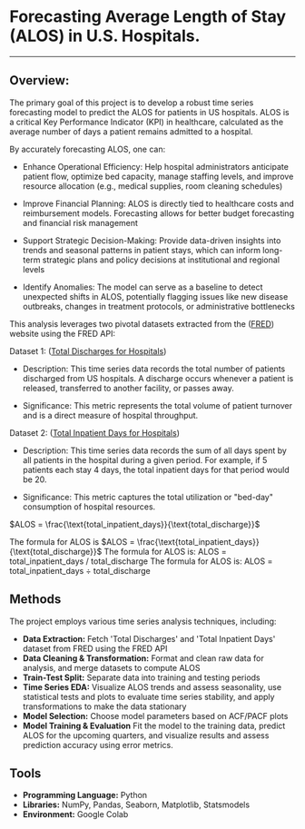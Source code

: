 # Forecasting Average Length of Stay (ALOS) in U.S. Hospitals.
---
## Overview:
The primary goal of this project is to develop a robust time series forecasting model to predict the ALOS for patients in US hospitals. ALOS is a critical Key Performance Indicator (KPI) in healthcare, calculated as the average number of days a patient remains admitted to a hospital.

By accurately forecasting ALOS, one can:

* Enhance Operational Efficiency: Help hospital administrators anticipate patient flow, optimize bed capacity, manage staffing levels, and improve resource allocation (e.g., medical supplies, room cleaning schedules)

* Improve Financial Planning: ALOS is directly tied to healthcare costs and reimbursement models. Forecasting allows for better budget forecasting and financial risk management

* Support Strategic Decision-Making: Provide data-driven insights into trends and seasonal patterns in patient stays, which can inform long-term strategic plans and policy decisions at institutional and regional levels

* Identify Anomalies: The model can serve as a baseline to detect unexpected shifts in ALOS, potentially flagging issues like new disease outbreaks, changes in treatment protocols, or administrative bottlenecks

This analysis leverages two pivotal datasets extracted from the ([FRED](https://fred.stlouisfed.org/)) website using the FRED API:

Dataset 1: ([Total Discharges for Hospitals](https://fred.stlouisfed.org/series/DISC622ALLEST176QNSA))

* Description: This time series data records the total number of patients discharged from US hospitals. A discharge occurs whenever a patient is released, transferred to another facility, or passes away.

* Significance: This metric represents the total volume of patient turnover and is a direct measure of hospital throughput.

Dataset 2: ([Total Inpatient Days for Hospitals](https://fred.stlouisfed.org/series/INPAT622ALLEST176QNSA))

* Description: This time series data records the sum of all days spent by all patients in the hospital during a given period. For example, if 5 patients each stay 4 days, the total inpatient days for that period would be 20.

* Significance: This metric captures the total utilization or "bed-day" consumption of hospital resources.

$ALOS = \frac{\text{total_inpatient_days}}{\text{total_discharge}}$

The formula for ALOS is $ALOS = \frac{\text{total_inpatient_days}}{\text{total_discharge}}$
The formula for ALOS is: ALOS = total_inpatient_days / total_discharge
The formula for ALOS is: ALOS = total_inpatient_days ÷ total_discharge




## Methods
The project employs various time series analysis techniques, including:

- __Data Extraction:__ Fetch 'Total Discharges' and 'Total Inpatient Days' dataset from FRED using the FRED API
- __Data Cleaning & Transformation:__ Format and clean raw data for analysis, and merge datasets to compute ALOS
- __Train-Test Split:__ Separate data into training and testing periods
- __Time Series EDA:__ Visualize ALOS trends and assess seasonality, use statistical tests and plots to evaluate time series stability, and apply transformations to make the data stationary
- __Model Selection:__ Choose model parameters based on ACF/PACF plots
- __Model Training & Evaluation__ Fit the model to the training data, predict ALOS for the upcoming quarters, and visualize results and assess prediction accuracy using error metrics.


## Tools
- __Programming Language:__ Python
- __Libraries:__ NumPy, Pandas, Seaborn, Matplotlib, Statsmodels
- __Environment:__ Google Colab
